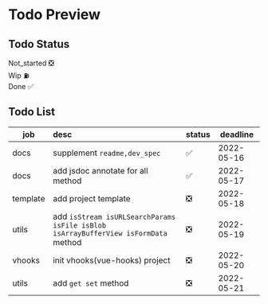 # Todo Preview

## Todo Status

Not_started ❎  
Wip ⛽️  
Done ✅ 

## Todo List

| job      | desc                                                                               | status | deadline   |
| -------- | :--------------------------------------------------------------------------------- | ------ | ---------- |
| docs     | supplement `readme,dev_spec`                                                       | ✅     | 2022-05-16 |
| docs     | add jsdoc annotate for all method                                                  | ✅     | 2022-05-17 |
| template | add project template                                                               | ❎     | 2022-05-18 |
| utils    | add `isStream isURLSearchParams isFile isBlob isArrayBufferView isFormData` method | ❎     | 2022-05-19 |
| vhooks   | init vhooks(vue-hooks) project                                                     | ❎     | 2022-05-20 |
| utils    | add `get set` method                                                               | ❎     | 2022-05-21 |
